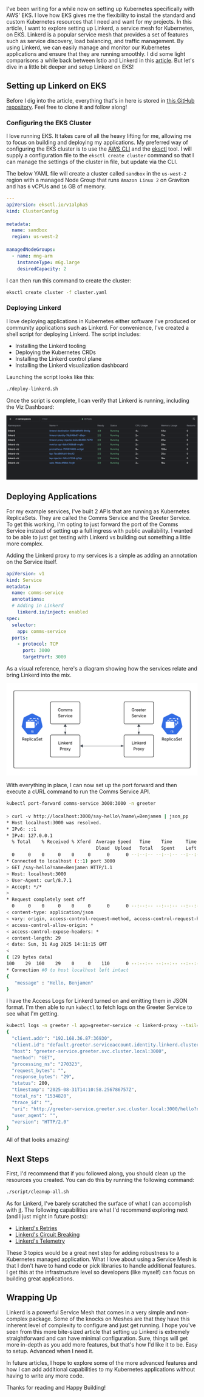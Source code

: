 I've been writing for a while now on setting up Kubernetes specifically with AWS' EKS.  I love how EKS gives me the flexibility to install the standard and custom Kubernetes resources that I need and want for my projects.  In this article, I want to explore setting up Linkerd, a service mesh for Kubernetes, on EKS.  Linkerd is a popular service mesh that provides a set of features such as service discovery, load balancing, and traffic management. By using Linkerd, we can easily manage and monitor our Kubernetes applications and ensure that they are running smoothly.  I did some light comparisons a while back between Istio and Linkerd in this [article](https://binaryheap.com/evaluating-2-popular-service-meshes/).  But let's dive in a little bit deeper and setup Linkerd on EKS!

## Setting up Linkerd on EKS

Before I dig into the article, everything that's in here is stored in [this GitHub repository](https://github.com/binaryheap/k8s-linkerd).  Feel free to clone it and follow along!

### Configuring the EKS Cluster

I love running EKS.  It takes care of all the heavy lifting for me, allowing me to focus on building and deploying my applications.  My preferred way of configuring the EKS cluster is to use the [AWS CLI](https://aws.amazon.com/cli/) and the [eksctl](https://eksctl.io/) tool.  I will supply a configuration file to the `eksctl create cluster` command so that I can manage the settings of the cluster in file, but update via the CLI.

The below YAML file will create a cluster called `sandbox` in the `us-west-2` region with a managed Node Group that runs `Amazon Linux 2` on Graviton and has `6` vCPUs and `16` GB of memory.

```yaml
---
apiVersion: eksctl.io/v1alpha5
kind: ClusterConfig

metadata:
  name: sandbox
  region: us-west-2

managedNodeGroups:
  - name: mng-arm
    instanceType: m6g.large
    desiredCapacity: 2
```

I can then run this command to create the cluster:

```bash
eksctl create cluster -f cluster.yaml
```

### Deploying Linkerd

I love deploying applications in Kubernetes either software I've produced or community applications such as Linkerd.  For convenience, I've created a shell script for deploying Linkerd.  The script includes:

* Installing the Linkerd tooling
* Deploying the Kubernetes CRDs
* Installing the Linkerd control plane
* Installing the Linkerd visualization dashboard

Launching the script looks like this:

```bash
./deploy-linkerd.sh
```

Once the script is complete, I can verify that Linkerd is running, including the Viz Dashboard:

![Linkerd Pods](./linkerd-pods.png)

## Deploying Applications

For my example services, I've built 2 APIs that are running as Kubernetes ReplicaSets.  They are called the Comms Service and the Greeter Service.  To get this working, I'm opting to just forward the port of the Comms Service instead of setting up a full ingress with public availability.  I wanted to be able to just get testing with Linkerd vs building out something a little more complex.

Adding the Linkerd proxy to my services is a simple as adding an annotation on the Service itself.

```yaml
apiVersion: v1
kind: Service
metadata:
  name: comms-service
  annotations:
  # Adding in Linkerd
    linkerd.io/inject: enabled
spec:
  selector:
    app: comms-service
  ports:
    - protocol: TCP
      port: 3000
      targetPort: 3000
```

As a visual reference, here's a diagram showing how the services relate and bring Linkerd into the mix.

![Linkerd Services](./linkerd-arch.png)

With everything in place, I can now set up the port forward and then execute a cURL command to run the Comms Service API.

```bash
kubectl port-forward comms-service 3000:3000 -n greeter

> curl -v http://localhost:3000/say-hello\?name\=Benjamen | json_pp
* Host localhost:3000 was resolved.
* IPv6: ::1
* IPv4: 127.0.0.1
  % Total    % Received % Xferd  Average Speed   Time    Time     Time  Current
                                 Dload  Upload   Total   Spent    Left  Speed
  0     0    0     0    0     0      0      0 --:--:-- --:--:-- --:--:--     0*   Trying [::1]:3000...
* Connected to localhost (::1) port 3000
> GET /say-hello?name=Benjamen HTTP/1.1
> Host: localhost:3000
> User-Agent: curl/8.7.1
> Accept: */*
>
* Request completely sent off
  0     0    0     0    0     0      0      0 --:--:-- --:--:-- --:--:--     0< HTTP/1.1 200 OK
< content-type: application/json
< vary: origin, access-control-request-method, access-control-request-headers
< access-control-allow-origin: *
< access-control-expose-headers: *
< content-length: 29
< date: Sun, 31 Aug 2025 14:11:15 GMT
<
{ [29 bytes data]
100    29  100    29    0     0    110      0 --:--:-- --:--:-- --:--:--   110
* Connection #0 to host localhost left intact
{
   "message" : "Hello, Benjamen"
}
```

I have the Access Logs for Linkerd turned on and emitting them in JSON format.  I'm then able to run `kubectl` to fetch logs on the Greeter Service to see what I'm getting.

```bash
kubectl logs -n greeter -l app=greeter-service -c linkerd-proxy --tail=1 | jq .
{
  "client.addr": "192.168.36.87:36930",
  "client.id": "default.greeter.serviceaccount.identity.linkerd.cluster.local",
  "host": "greeter-service.greeter.svc.cluster.local:3000",
  "method": "GET",
  "processing_ns": "270323",
  "request_bytes": "",
  "response_bytes": "29",
  "status": 200,
  "timestamp": "2025-08-31T14:10:58.256786757Z",
  "total_ns": "1534820",
  "trace_id": "",
  "uri": "http://greeter-service.greeter.svc.cluster.local:3000/hello?name=Benjamen",
  "user_agent": "",
  "version": "HTTP/2.0"
}
```

All of that looks amazing!

## Next Steps

First, I'd recommend that if you followed along, you should clean up the resources you created.  You can do this by running the following command:

```bash
./script/cleanup-all.sh
```

As for Linkerd, I've barely scratched the surface of what I can accomplish with [it](https://linkerd.io/2.18/getting-started/).  The following capabilities are what I'd recommend exploring next (and I just might in future posts):

- [Linkerd's Retries](https://linkerd.io/2.18/reference/retries/)
- [Linkerd's Circuit Breaking](https://linkerd.io/2.18/reference/circuit-breaking/)
- [Linkerd's Telemetry](https://linkerd.io/2.18/features/telemetry/)

These 3 topics would be a great next step for adding robustness to a Kubernetes managed application.  What I love about using a Service Mesh is that I don't have to hand code or pick libraries to handle additional features.  I get this at the infrastructure level so developers (like myself) can focus on building great applications.

## Wrapping Up

Linkerd is a powerful Service Mesh that comes in a very simple and non-complex package.  Some of the knocks on Meshes are that they have this inherent level of complexity to configure and just get running.  I hope you've seen from this more bite-sized article that setting up Linkerd is extremely straightforward and can have minimal configuration.  Sure, things will get more in-depth as you add more features, but that's how I'd like it to be.  Easy to setup.  Advanced when I need it.

In future articles, I hope to explore some of the more advanced features and how I can add additional capabilities to my Kubernetes applications without having to write any more code.

Thanks for reading and Happy Building!
